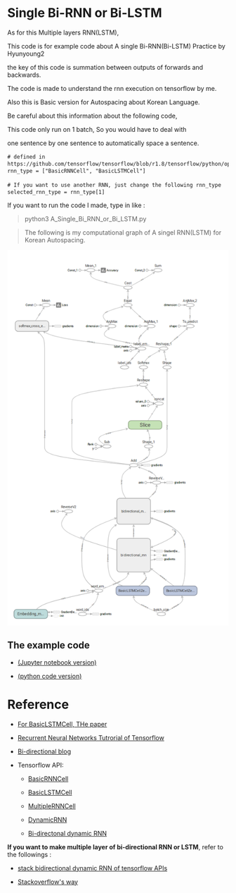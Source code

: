 # Single Bi-RNN or Bi-LSTM

As for this Multiple layers RNN(LSTM),

This code is for example code about A single Bi-RNN(Bi-LSTM) Practice by Hyunyoung2

the key of this code is summation between outputs of forwards and backwards.

The code is made to understand the rnn execution on tensorflow by me.

Also this is Basic version for Autospacing about Korean Language.

Be careful about this information about the following code,

This code only run on 1 batch, So you would have to deal with

one sentence by one sentence to automatically space a sentence.

```
# defined in https://github.com/tensorflow/tensorflow/blob/r1.8/tensorflow/python/ops/rnn_cell_impl.py
rnn_type = ["BasicRNNCell", "BasicLSTMCell"]

# If you want to use another RNN, just change the following rnn_type
selected_rnn_type = rnn_type[1]
```

If you want to run the code I made, type in like :

> python3 A_Single_Bi_RNN_or_Bi_LSTM.py

> The following is my computational graph of A singel RNN(LSTM) for Korean Autospacing. 

![](https://raw.githubusercontent.com/hyunyoung2/Hyunyoung2_Autospacing/master/Single_Bi_RNN_or_LSTM/Single_bi_RNN_or_LSTM.png)

## The example code

- [(Jupyter notebook version)](https://nbviewer.jupyter.org/github/hyunyoung2/Hyunyoung2_Autospacing/blob/master/Multiple_layers_RNN_or_LSTM/Multiple_layers_RNN_or_LSTM.ipynb) 

- [(python code version)](https://github.com/hyunyoung2/Hyunyoung2_Autospacing/blob/master/Single_Bi_RNN_or_LSTM/A_Single_Bi_RNN_or_Bi_LSTM.py)

# Reference
  
 - [For BasicLSTMCell, THe paper](https://arxiv.org/abs/1409.2329v5)

 - [Recurrent Neural Networks Tutrorial of Tensorflow](https://www.tensorflow.org/tutorials/recurrent)
 
 - [Bi-directional blog](https://guillaumegenthial.github.io/sequence-tagging-with-tensorflow.html)

 - Tensorflow API: 
  
   - [BasicRNNCell](https://www.tensorflow.org/versions/r1.8/api_docs/python/tf/contrib/rnn/BasicRNNCell)
  
   - [BasicLSTMCell](https://www.tensorflow.org/versions/r1.8/api_docs/python/tf/contrib/rnn/BasicLSTMCell)
   
   - [MultipleRNNCell](https://www.tensorflow.org/versions/r1.8/api_docs/python/tf/contrib/rnn/MultiRNNCell)
  
   - [DynamicRNN](https://www.tensorflow.org/versions/r1.8/api_docs/python/tf/nn/dynamic_rnn)
   
   - [Bi-directonal dynamic RNN](https://www.tensorflow.org/versions/r1.8/api_docs/python/tf/nn/bidirectional_dynamic_rnn)
  
 **If you want to make multiple layer of bi-directional RNN or LSTM**, refer to the followings :
 
  - [stack bidirectional dynamic RNN of tensorflow APIs](https://www.tensorflow.org/version/r1.8/api_docs/python/tf/contrib/rnn/stack_bidirectional_dynamic_rnn)

  - [Stackoverflow's way](https://stackoverflow.com/questions/46189318/how-to-use-multilayered-bidirectional-lstm-in-tensorflow)
 

